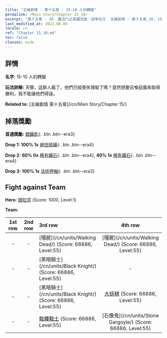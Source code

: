 ```yaml
---
title: "主線劇情 - 第十五章 - 15-10 人的轉變"
permalink: /Main Story/Chapter 15_10/
excerpt: "第十五章 - 10. 魔法门之英雄无敌：战争纪元  主線劇情 - 第十五章_10. 15-10 人的轉變"
last_modified_at: 2021-08-04
locale: cn
ref: "Chapter 15_10.md"
toc: false
classes: wide
---
```


## 詳情

 **名字:** 15-10 人的轉變

 **玩法詳解:** 天哪，這群人瘋了，他們已經喪失理智了嗎？竟然想要召喚惡魔來取得勝利，我不能讓他們得逞。

 **Related to:** [主線劇情 第十五章](/cn/Main Story/Chapter 15/)

## 掉落獎勵

 **首通獎勵:** [銀鑰匙](/cn/Items/con_693/){: .btn .btn--era3}

 **Drop 1:** **100% 1x** [絕世硫磺](/cn/Items/mat_50/){: .btn .btn--era4}

 **Drop 2:** **60% 0x** [稀有礦石](/cn/Items/mat_40/){: .btn .btn--era4}, **40% 1x** [稀有礦石](/cn/Items/mat_40/){: .btn .btn--era4}

 **Drop 3:** **100% 1x** [法術卷軸](/cn/Items/con_694/){: .btn .btn--era3}


## Fight against Team
 **Hero:** [姆拉克](/cn/heroes/Mullich/) (Score: 1000, Level:1)

 **Team:**


  | 1st row | 2nd row | 3rd row | 4th row |
  |:----:|:----:|:----|:----:|
  | - | - | [殭屍](/cn/units/Walking Dead/) (Score: 66886, Level:55)  | [殭屍](/cn/units/Walking Dead/) (Score: 66886, Level:55)  |
  | - | - | [黑暗騎士](/cn/units/Black Knight/) (Score: 66886, Level:55)  | - |
  | - | - | [黑暗騎士](/cn/units/Black Knight/) (Score: 66886, Level:55)  | [大妖精](/cn/units/Gremlin/) (Score: 66886, Level:55)  |
  | - | - | [骷髏戰士](/cn/units/Skeleton/) (Score: 66886, Level:55)  | [石像鬼](/cn/units/Stone Gargoyle/) (Score: 66886, Level:55)  |


